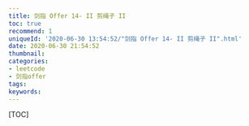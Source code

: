 ```yaml
---
title: 剑指 Offer 14- II 剪绳子 II
toc: true
recommend: 1
uniqueId: '2020-06-30 13:54:52/"剑指 Offer 14- II 剪绳子 II".html'
date: 2020-06-30 21:54:52
thumbnail:
categories:
- leetcode
- 剑指offer
tags:
keywords:
---
```


[TOC]

<!--more-->
